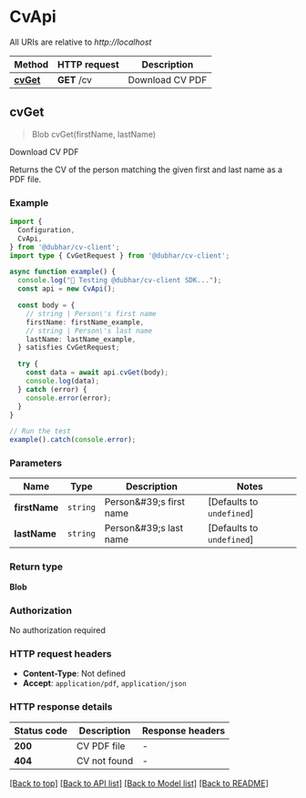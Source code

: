 # CvApi

All URIs are relative to *http://localhost*

| Method | HTTP request | Description |
|------------- | ------------- | -------------|
| [**cvGet**](CvApi.md#cvget) | **GET** /cv | Download CV PDF |



## cvGet

> Blob cvGet(firstName, lastName)

Download CV PDF

Returns the CV of the person matching the given first and last name as a PDF file.

### Example

```ts
import {
  Configuration,
  CvApi,
} from '@dubhar/cv-client';
import type { CvGetRequest } from '@dubhar/cv-client';

async function example() {
  console.log("🚀 Testing @dubhar/cv-client SDK...");
  const api = new CvApi();

  const body = {
    // string | Person\'s first name
    firstName: firstName_example,
    // string | Person\'s last name
    lastName: lastName_example,
  } satisfies CvGetRequest;

  try {
    const data = await api.cvGet(body);
    console.log(data);
  } catch (error) {
    console.error(error);
  }
}

// Run the test
example().catch(console.error);
```

### Parameters


| Name | Type | Description  | Notes |
|------------- | ------------- | ------------- | -------------|
| **firstName** | `string` | Person\&#39;s first name | [Defaults to `undefined`] |
| **lastName** | `string` | Person\&#39;s last name | [Defaults to `undefined`] |

### Return type

**Blob**

### Authorization

No authorization required

### HTTP request headers

- **Content-Type**: Not defined
- **Accept**: `application/pdf`, `application/json`


### HTTP response details
| Status code | Description | Response headers |
|-------------|-------------|------------------|
| **200** | CV PDF file |  -  |
| **404** | CV not found |  -  |

[[Back to top]](#) [[Back to API list]](../README.md#api-endpoints) [[Back to Model list]](../README.md#models) [[Back to README]](../README.md)

